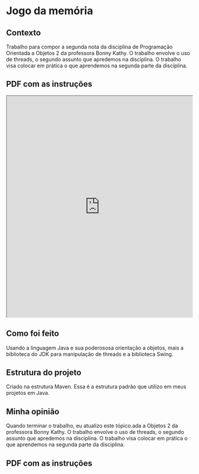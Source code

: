 # Jogo da memória

## Contexto
Trabalho para compor a segunda nota da disciplina de Programação Orientada a Objetos 2 da professora Bonny Kathy. O trabalho envolve o uso de threads, o segundo assunto que apredemos na disciplina. O trabalho visa colocar em prática o que aprendemos na segunda parte da disciplina.

## PDF com as instruções

[//]: # ([📄 Visualizar o documento]&#40;https://drive.google.com/file/d/1H0AScvLOBQa1he3OOxHLXH0OozXW-N0M/view&#41;)
<iframe src="https://drive.google.com/file/d/1H0AScvLOBQa1he3OOxHLXH0OozXW-N0M/view" width="100%" height="600px"></iframe>


## Como foi feito
Usando a linguagem Java e sua poderososa orientação a objetos, mais a biblioteca do JDK para manipulação de threads e a biblioteca Swing.

## Estrutura do projeto
Criado na estrutura Maven. Essa é a estrutura padrão que utilizo em meus projetos em Java.

## Minha opinião
Quando terminar o trabalho, eu atualizo este tópico.ada a Objetos 2 da professora Bonny Kathy. O trabalho envolve o uso de threads, o segundo assunto que apredemos na disciplina. O trabalho visa colocar em prática o que aprendemos na segunda parte da disciplina.

## PDF com as instruções
